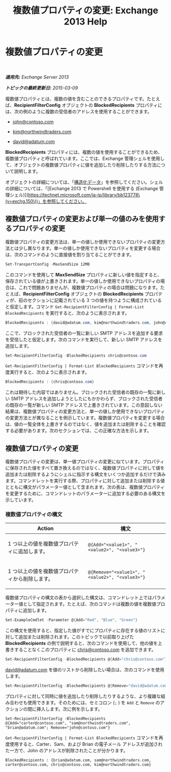 ﻿---
title: '複数値プロパティの変更: Exchange 2013 Help'
TOCTitle: 複数値プロパティの変更
ms:assetid: dc2c1062-ad79-404b-8da3-5b5798dbb73b
ms:mtpsurl: https://technet.microsoft.com/ja-jp/library/Bb684908(v=EXCHG.150)
ms:contentKeyID: 49129833
ms.date: 05/23/2018
mtps_version: v=EXCHG.150
ms.translationtype: MT
---

# 複数値プロパティの変更

 

_**適用先:** Exchange Server 2013_

_**トピックの最終更新日:** 2015-03-09_

複数値プロパティとは、複数の値を含むことのできるプロパティです。たとえば、**RecipientFilterConfig** オブジェクトの **BlockedRecipients** プロパティには、次の例のように複数の受信者のアドレスを使用することができます。

  - john@contoso.com

  - kim@northwindtraders.com

  - david@adatum.com

**BlockedRecipients** プロパティには、複数の値を使用することができるため、複数値プロパティと呼ばれています。ここでは、Exchange 管理シェルを使用して、オブジェクトの複数値プロパティに値を追加したり削除したりする方法について説明します。

オブジェクトの詳細については、「[構造化データ](https://technet.microsoft.com/ja-jp/library/aa996386\(v=exchg.150\))」を参照してください。シェルの詳細については、「[Exchange 2013 で Powershell を使用する (Exchange 管理シェル)](https://technet.microsoft.com/ja-jp/library/bb123778\(v=exchg.150\))」を参照してください。

## 複数値プロパティの変更および単一の値のみを使用するプロパティの変更

複数値プロパティの変更方法は、単一の値しか使用できないプロパティの変更方法とは少し異なります。単一の値しか使用できないプロパティを変更する場合は、次のコマンドのように直接値を割り当てることができます。

```powershell
Set-TransportConfig -MaxSendSize 12MB
```

このコマンドを使用して **MaxSendSize** プロパティに新しい値を指定すると、保存されている値が上書きされます。単一の値しか使用できないプロパティの場合は、これで問題ありませんが、複数値プロパティの場合は問題になります。たとえば、**RecipientFilterConfig** オブジェクトの **BlockedRecipients** プロパティが、前のセクションに記載されている 3 つの値を持つように構成されていると仮定します。コマンド `Get-RecipientFilterConfig | Format-List BlockedRecipients` を実行すると、次のように表示されます。

```powershell
BlockedRecipients : {david@adatum.com, kim@northwindtraders.com, john@contoso.com}
```

ここで、ブロックされた受信者の一覧に新しい SMTP アドレスを追加する要求を受信したと仮定します。次のコマンドを実行して、新しい SMTP アドレスを追加します。

```powershell
Set-RecipientFilterConfig -BlockedRecipients chris@contoso.com
```

`Get-RecipientFilterConfig | Format-List BlockedRecipients` コマンドを再度実行すると、次のように表示されます。

```powershell
BlockedRecipients : {chris@contoso.com}
```

これは期待した内容ではありません。ブロックされた受信者の既存の一覧に新しい SMTP アドレスを追加しようとしたにもかかわらず、ブロックされた受信者の既存の一覧が新しい SMTP アドレスで上書きされています。この意図しない結果は、複数値プロパティの変更方法と、単一の値しか使用できないプロパティの変更方法とが異なることを例示しています。複数値プロパティを変更する場合は、値の一覧全体を上書きするのではなく、値を追加または削除することを確認する必要があります。次のセクションでは、この正確な方法を示します。

## 複数値プロパティの変更

複数値プロパティの変更は、単一値プロパティの変更に似ています。プロパティに保存された値をすべて置き換えるのではなく、複数値プロパティに対して値を追加または削除するようにシェルに指示する構文をいくつか追加するだけで済みます。コマンドレットを実行する際、プロパティに対して追加または削除する値とともに構文がパラメーター値として含まれます。次の表は、複数値プロパティを変更するために、コマンドレットのパラメーターに追加する必要のある構文を示しています。

### 複数値プロパティの構文

<table>
<colgroup>
<col style="width: 50%" />
<col style="width: 50%" />
</colgroup>
<thead>
<tr class="header">
<th>Action</th>
<th>構文</th>
</tr>
</thead>
<tbody>
<tr class="odd">
<td><p>1 つ以上の値を複数値プロパティに追加します。</p></td>
<td><pre><code>@{Add=&quot;&lt;value1&gt;&quot;, &quot;&lt;value2&gt;&quot;, &quot;&lt;value3&gt;&quot;}</code></pre></td>
</tr>
<tr class="even">
<td><p>1 つ以上の値を複数値プロパティから削除します。</p></td>
<td><pre><code>@{Remove=&quot;&lt;value1&gt;&quot;, &quot;&lt;value2&gt;&quot;, &quot;&lt;value3&gt;&quot;}</code></pre></td>
</tr>
</tbody>
</table>


複数値プロパティの構文の表から選択した構文は、コマンドレット上ではパラメーター値として指定されます。たとえば、次のコマンドは複数の値を複数値プロパティに追加します。

```powershell
Set-ExampleCmdlet -Parameter @{Add="Red", "Blue", "Green"}
```

この構文を使用すると、指定した値がすでにプロパティに存在する値のリストに対して追加または削除されます。このトピックで以前取り上げた **BlockedRecipients** の例で説明すると、次のコマンドを使用して、他の値を上書きすることなくこのプロパティに chris@contoso.com を追加できます。

```powershell
Set-RecipientFilterConfig -BlockedRecipients @{Add="chris@contoso.com"}
```

david@adatum.com を値のリストから削除したい場合は、次のコマンドを使用します。

```powershell
Set-RecipientFilterConfig -BlockedRecipients @{Remove="david@adatum.com"}
```

プロパティに対して同時に値を追加したり削除したりするような、より複雑な組み合わせも使用できます。そのためには、セミコロン (`;` ) を `Add` と `Remove` のアクションの間に挿入します。次に例を示します。

    Set-RecipientFilterConfig -BlockedRecipients @{Add="carter@contoso.com", "sam@northwindtraders.com", "brian@adatum.com"; Remove="john@contoso.com"}

`Get-RecipientFilterConfig | Format-List BlockedRecipients` コマンドを再度使用すると、Carter、Sam、および Brian の電子メール アドレスが追加された一方で、John のアドレスが削除されたことが分かります。

    BlockedRecipients : {brian@adatum.com, sam@northwindtraders.com, carter@contoso.com, chris@contoso.com, kim@northwindtraders.com}

